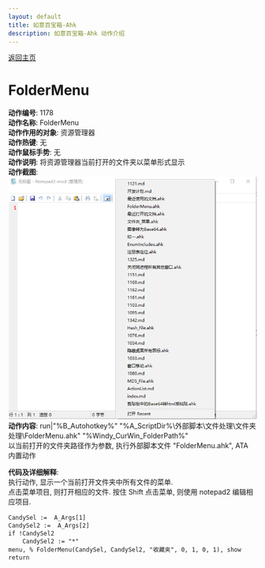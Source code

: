```yaml
---
layout: default
title: 如意百宝箱-Ahk
description: 如意百宝箱-Ahk 动作介绍
---
```

<link rel="stylesheet" href="../Actions/css/atom-one-light.min.css">
<script src="../Actions/js/highlight.min.js"></script>
<script>hljs.highlightAll();</script>

[返回主页](../index.md)

# [](#header-2) FolderMenu

**动作编号**: 1178  
**动作名称**: FolderMenu  
**动作作用的对象**: 资源管理器  
**动作热键**: 无  
**动作鼠标手势**: 无  
**动作说明**: 将资源管理器当前打开的文件夹以菜单形式显示  
**动作截图**:  
  ![Ini_Fav](img1/1121.png)  
**动作内容**: run|"%B_Autohotkey%" "%A_ScriptDir%\外部脚本\文件处理\文件夹处理\FolderMenu.ahk" "%Windy_CurWin_FolderPath%"  
以当前打开的文件夹路径作为参数, 执行外部脚本文件 "FolderMenu.ahk", ATA 内置动作  

**代码及详细解释**:  
执行动作, 显示一个当前打开文件夹中所有文件的菜单.  
点击菜单项目, 则打开相应的文件. 按住 Shift 点击菜单, 则使用 notepad2 编辑相应项目.    

```AutoHotkey
CandySel :=  A_Args[1]
CandySel2 :=  A_Args[2]
if !CandySel2
	CandySel2 := "*"
menu, % FolderMenu(CandySel, CandySel2, "收藏夹", 0, 1, 0, 1), show
return
```